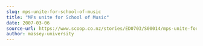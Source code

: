 ```yaml
---
slug: mps-unite-for-school-of-music
title: "MPs unite for School of Music"
date: 2007-03-06
source-url: https://www.scoop.co.nz/stories/ED0703/S00014/mps-unite-for-school-of-music.htm
author: massey-university
---
```

